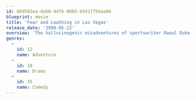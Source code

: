 ```yaml
---
id: 08d592ea-da60-447b-8065-b541f75daa9b
blueprint: movie
title: 'Fear and Loathing in Las Vegas'
release_date: '1998-05-22'
overview: 'The hallucinogenic misadventures of sportswriter Raoul Duke and his Samoan lawyer, Dr. Gonzo, on a three-day romp from Los Angeles to Las Vegas. Motoring across the Mojave Desert on the way to Sin City, Duke and his purple haze passenger ingest a cornucopia of drugs ranging from acid to ether.'
genres:
  -
    id: 12
    name: Adventure
  -
    id: 18
    name: Drama
  -
    id: 35
    name: Comedy
---
```

